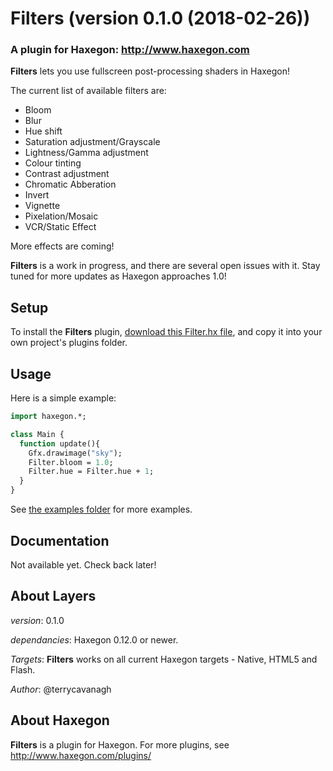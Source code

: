 # Filters (version 0.1.0 (2018-02-26))
### A plugin for Haxegon: http://www.haxegon.com

**Filters** lets you use fullscreen post-processing shaders in Haxegon!

The current list of available filters are:
 - Bloom
 - Blur
 - Hue shift
 - Saturation adjustment/Grayscale
 - Lightness/Gamma adjustment
 - Colour tinting
 - Contrast adjustment
 - Chromatic Abberation
 - Invert
 - Vignette
 - Pixelation/Mosaic
 - VCR/Static Effect

More effects are coming!

**Filters** is a work in progress, and there are several open issues with it. Stay tuned for more updates as Haxegon approaches 1.0!

## Setup

To install the **Filters** plugin, <a href="https://raw.githubusercontent.com/haxegon/plugin_filters/master/plugins/Filter.hx">download this Filter.hx file</a>, and copy it into your own project's plugins folder.

## Usage

Here is a simple example:

``` haxe
import haxegon.*;

class Main {
  function update(){
    Gfx.drawimage("sky");
    Filter.bloom = 1.0;
    Filter.hue = Filter.hue + 1;
  }
}
```

See <a href="https://github.com/haxegon/plugin_filters/tree/master/examples">the examples folder</a> for more examples. 

## Documentation

Not available yet. Check back later!

## About Layers

*version*: 0.1.0

*dependancies*: Haxegon 0.12.0 or newer.

*Targets*: **Filters** works on all current Haxegon targets - Native, HTML5 and Flash.

*Author*: @terrycavanagh

## About Haxegon

**Filters** is a plugin for Haxegon. For more plugins, see http://www.haxegon.com/plugins/

